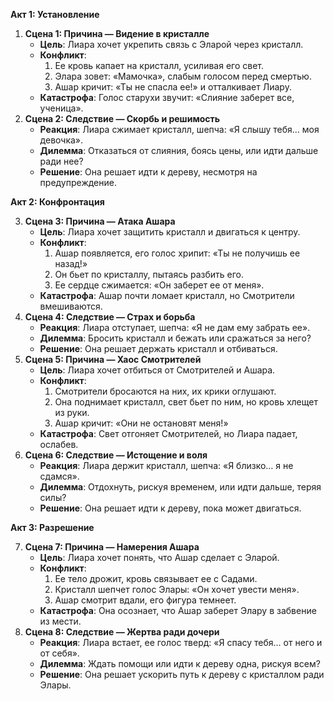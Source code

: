 **Акт 1: Установление**

1. **Сцена 1: Причина — Видение в кристалле**
    - **Цель**: Лиара хочет укрепить связь с Эларой через кристалл.
    - **Конфликт**:
        1. Ее кровь капает на кристалл, усиливая его свет.
        2. Элара зовет: «Мамочка», слабым голосом перед смертью.
        3. Ашар кричит: «Ты не спасла ее!» и отталкивает Лиару.
    - **Катастрофа**: Голос старухи звучит: «Слияние заберет все, ученица».
2. **Сцена 2: Следствие — Скорбь и решимость**
    - **Реакция**: Лиара сжимает кристалл, шепча: «Я слышу тебя… моя девочка».
    - **Дилемма**: Отказаться от слияния, боясь цены, или идти дальше ради нее?
    - **Решение**: Она решает идти к дереву, несмотря на предупреждение.

**Акт 2: Конфронтация**

3. **Сцена 3: Причина — Атака Ашара**
    - **Цель**: Лиара хочет защитить кристалл и двигаться к центру.
    - **Конфликт**:
        1. Ашар появляется, его голос хрипит: «Ты не получишь ее назад!»
        2. Он бьет по кристаллу, пытаясь разбить его.
        3. Ее сердце сжимается: «Он заберет ее от меня».
    - **Катастрофа**: Ашар почти ломает кристалл, но Смотрители вмешиваются.
4. **Сцена 4: Следствие — Страх и борьба**
    - **Реакция**: Лиара отступает, шепча: «Я не дам ему забрать ее».
    - **Дилемма**: Бросить кристалл и бежать или сражаться за него?
    - **Решение**: Она решает держать кристалл и отбиваться.
5. **Сцена 5: Причина — Хаос Смотрителей**
    - **Цель**: Лиара хочет отбиться от Смотрителей и Ашара.
    - **Конфликт**:
        1. Смотрители бросаются на них, их крики оглушают.
        2. Она поднимает кристалл, свет бьет по ним, но кровь хлещет из руки.
        3. Ашар кричит: «Они не остановят меня!»
    - **Катастрофа**: Свет отгоняет Смотрителей, но Лиара падает, ослабев.
6. **Сцена 6: Следствие — Истощение и воля**
    - **Реакция**: Лиара держит кристалл, шепча: «Я близко… я не сдамся».
    - **Дилемма**: Отдохнуть, рискуя временем, или идти дальше, теряя силы?
    - **Решение**: Она решает идти к дереву, пока может двигаться.

**Акт 3: Разрешение**

7. **Сцена 7: Причина — Намерения Ашара**
    - **Цель**: Лиара хочет понять, что Ашар сделает с Эларой.
    - **Конфликт**:
        1. Ее тело дрожит, кровь связывает ее с Садами.
        2. Кристалл шепчет голос Элары: «Он хочет увести меня».
        3. Ашар смотрит вдали, его фигура темнеет.
    - **Катастрофа**: Она осознает, что Ашар заберет Элару в забвение из мести.
8. **Сцена 8: Следствие — Жертва ради дочери**
    - **Реакция**: Лиара встает, ее голос тверд: «Я спасу тебя… от него и от себя».
    - **Дилемма**: Ждать помощи или идти к дереву одна, рискуя всем?
    - **Решение**: Она решает ускорить путь к дереву с кристаллом ради Элары.